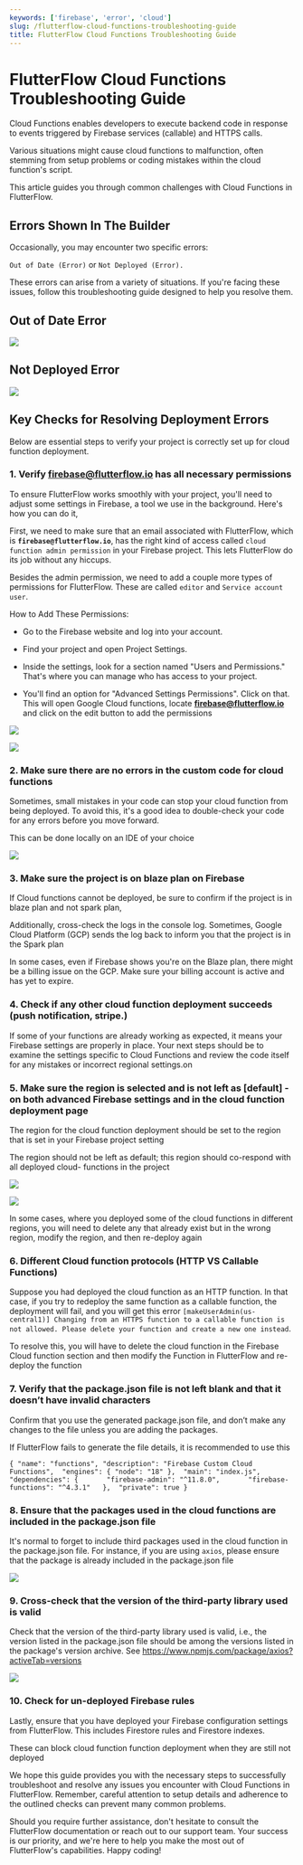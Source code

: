 ```yaml
---
keywords: ['firebase', 'error', 'cloud']
slug: /flutterflow-cloud-functions-troubleshooting-guide
title: FlutterFlow Cloud Functions Troubleshooting Guide
---
```

# FlutterFlow Cloud Functions Troubleshooting Guide

Cloud Functions enables developers to execute backend code in response to events triggered by Firebase services (callable) and HTTPS calls.

Various situations might cause cloud functions to malfunction, often stemming from setup problems or coding mistakes within the cloud function's script.

This article guides you through common challenges with Cloud Functions in FlutterFlow.

## Errors Shown In The Builder

Occasionally, you may encounter two specific errors: 

`Out of Date (Error)` or `Not Deployed (Error).`

These errors can arise from a variety of situations. If you're facing these issues, follow this troubleshooting guide designed to help you resolve them.

## Out of Date Error

![](../assets/20250430121126719355.png)

## Not Deployed Error

![](../assets/20250430121126936614.png)

## Key Checks for Resolving Deployment Errors

Below are essential steps to verify your project is correctly set up for cloud function deployment.

### 1. Verify firebase@flutterflow.io has all necessary permissions

To ensure FlutterFlow works smoothly with your project, you'll need to adjust some settings in Firebase, a tool we use in the background. Here's how you can do it,  

First, we need to make sure that an email associated with FlutterFlow, which is **`firebase@flutterflow.io`**, has the right kind of access called `cloud function admin permission` in your Firebase project. This lets FlutterFlow do its job without any hiccups.

Besides the admin permission, we need to add a couple more types of permissions for FlutterFlow. These are called `editor` and `Service account user`.  

How to Add These Permissions:

- Go to the Firebase website and log into your account.

- Find your project and open Project Settings.

- Inside the settings, look for a section named "Users and Permissions." That's where you can manage who has access to your project.

- You'll find an option for "Advanced Settings Permissions". Click on that. This will open Google Cloud functions, locate **firebase@flutterflow.io** and click on the edit button to add the permissions

![](../assets/20250430121127218829.png)

![](../assets/20250430121127501343.png)

### 2. Make sure there are no errors in the custom code for cloud functions

Sometimes, small mistakes in your code can stop your cloud function from being deployed. To avoid this, it's a good idea to double-check your code for any errors before you move forward.

This can be done locally on an IDE of your choice

![](../assets/20250430121127844921.png)

### 3. Make sure the project is on blaze plan on Firebase

If Cloud functions cannot be deployed, be sure to confirm if the project is in blaze plan and not spark plan,

Additionally, cross-check the logs in the console log. Sometimes, Google Cloud Platform (GCP) sends the log back to inform you that the project is in the Spark plan

In some cases, even if Firebase shows you're on the Blaze plan, there might be a billing issue on the GCP. Make sure your billing account is active and has yet to expire.  

### 4. Check if any other cloud function deployment succeeds (push notification, stripe.)

If some of your functions are already working as expected, it means your Firebase settings are properly in place. Your next steps should be to examine the settings specific to Cloud Functions and review the code itself for any mistakes or incorrect regional settings.on

### 5. Make sure the region is selected and is not left as [default] - on both advanced Firebase settings and in the cloud function deployment page

The region for the cloud function deployment should be set to the region that is set in your Firebase project setting

The region should not be left as default; this region should co-respond with all deployed cloud- functions in the project

![](../assets/20250430121128170242.png)

![](../assets/20250430121128453683.png)

In some cases, where you deployed some of the cloud functions in different regions, you will need to delete any that already exist but in the wrong region, modify the region, and then re-deploy again

### 6. Different Cloud function protocols (HTTP VS Callable Functions)

Suppose you had deployed the cloud function as an HTTP function. In that case, if you try to redeploy the same function as a callable function, the deployment will  fail, and you will get this error `[makeUserAdmin(us-central1)] Changing from an HTTPS function to a callable function is not allowed. Please delete your function and create a new one instead`. 

To resolve this, you will have to delete the cloud function in the Firebase Cloud function section and then modify the Function in FlutterFlow and re-deploy the function

### 7. Verify that the package.json file is not left blank and that it doesn’t have invalid characters

Confirm that you use the generated package.json file, and don’t make any changes to the file unless you are adding the packages.

If FlutterFlow fails to generate the file details, it is recommended to use this

```
{ "name": "functions", "description": "Firebase Custom Cloud Functions",  "engines": { "node": "18" },  "main": "index.js",  "dependencies": {       "firebase-admin": "^11.8.0",       "firebase-functions": "^4.3.1"   },  "private": true }
```

### 8. Ensure that the packages used in the cloud functions are included in the package.json file

It's normal to forget to include third packages used in the cloud function in the package.json file. For instance, if you are using `axios`, please ensure that the package is already included in the package.json file

![](../assets/20250430121128741407.png)

### 9. Cross-check that the version of the third-party library used is valid

Check that the version of the third-party library used is valid, i.e., the version listed in the package.json file should be among the versions listed in the package's version archive. See https://www.npmjs.com/package/axios?activeTab=versions

![](../assets/20250430121129014430.png)

### 10. Check for un-deployed Firebase rules

Lastly, ensure that you have deployed your Firebase configuration settings from FlutterFlow. This includes Firestore rules and Firestore indexes.

These can block cloud function function deployment when they are still not deployed

We hope this guide provides you with the necessary steps to successfully troubleshoot and resolve any issues you encounter with Cloud Functions in FlutterFlow. Remember, careful attention to setup details and adherence to the outlined checks can prevent many common problems. 

Should you require further assistance, don't hesitate to consult the FlutterFlow documentation or reach out to our support team. Your success is our priority, and we're here to help you make the most out of FlutterFlow's capabilities. Happy coding!


